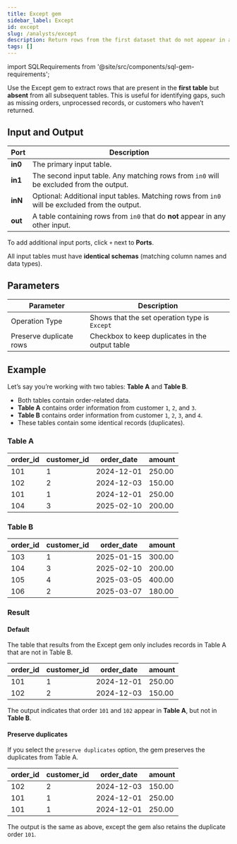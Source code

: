 ```yaml
---
title: Except gem
sidebar_label: Except
id: except
slug: /analysts/except
description: Return rows from the first dataset that do not appear in any of the others
tags: []
---
```


import SQLRequirements from '@site/src/components/sql-gem-requirements';

<SQLRequirements
  execution_engine="SQL Warehouse"
  sql_package_name=""
  sql_package_version=""
/>

Use the Except gem to extract rows that are present in the **first table** but **absent** from all subsequent tables. This is useful for identifying gaps, such as missing orders, unprocessed records, or customers who haven’t returned.

## Input and Output

| Port    | Description                                                                                   |
| ------- | --------------------------------------------------------------------------------------------- |
| **in0** | The primary input table.                                                                      |
| **in1** | The second input table. Any matching rows from `in0` will be excluded from the output.        |
| **inN** | Optional: Additional input tables. Matching rows from `in0` will be excluded from the output. |
| **out** | A table containing rows from `in0` that do **not** appear in any other input.                 |

To add additional input ports, click `+` next to **Ports**.

All input tables must have **identical schemas** (matching column names and data types).

## Parameters

| Parameter               | Description                                     |
| ----------------------- | ----------------------------------------------- |
| Operation Type          | Shows that the set operation type is `Except`   |
| Preserve duplicate rows | Checkbox to keep duplicates in the output table |

## Example

Let’s say you’re working with two tables: **Table A** and **Table B**.

- Both tables contain order-related data.
- **Table A** contains order information from customer `1`, `2`, and `3`.
- **Table B** contains order information from customer `1`, `2`, `3`, and `4`.
- These tables contain some identical records (duplicates).

### Table A

<div class="table-example">

| order_id | customer_id | order_date | amount |
| -------- | ----------- | ---------- | ------ |
| 101      | 1           | 2024-12-01 | 250.00 |
| 102      | 2           | 2024-12-03 | 150.00 |
| 101      | 1           | 2024-12-01 | 250.00 |
| 104      | 3           | 2025-02-10 | 200.00 |

</div>

### Table B

<div class="table-example">

| order_id | customer_id | order_date | amount |
| -------- | ----------- | ---------- | ------ |
| 103      | 1           | 2025-01-15 | 300.00 |
| 104      | 3           | 2025-02-10 | 200.00 |
| 105      | 4           | 2025-03-05 | 400.00 |
| 106      | 2           | 2025-03-07 | 180.00 |

</div>

### Result

#### Default

The table that results from the Except gem only includes records in Table A that are not in Table B.

<div class="table-example">

| order_id | customer_id | order_date | amount |
| -------- | ----------- | ---------- | ------ |
| 101      | 1           | 2024-12-01 | 250.00 |
| 102      | 2           | 2024-12-03 | 150.00 |

</div>

The output indicates that order `101` and `102` appear in **Table A**, but not in **Table B**.

#### Preserve duplicates

If you select the `preserve duplicates` option, the gem preserves the duplicates from Table A.

<div class="table-example">

| order_id | customer_id | order_date | amount |
| -------- | ----------- | ---------- | ------ |
| 102      | 2           | 2024-12-03 | 150.00 |
| 101      | 1           | 2024-12-01 | 250.00 |
| 101      | 1           | 2024-12-01 | 250.00 |

The output is the same as above, except the gem also retains the duplicate order `101`.

</div>

